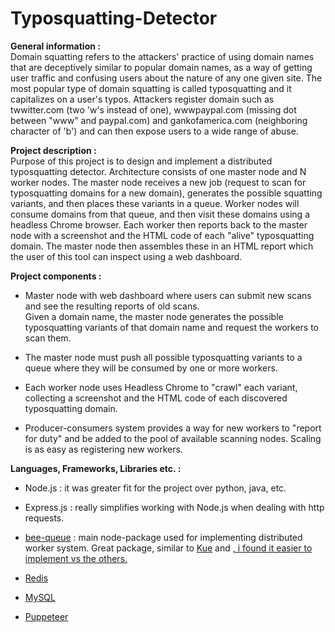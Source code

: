 # Typosquatting-Detector

<b>General information :</b> <br>
Domain squatting refers to the attackers' practice of using domain names that are deceptively similar to popular domain names, as a way of getting user traffic and confusing users about the nature of any one given site. The most popular type of domain squatting is called typosquatting and it capitalizes on a user's typos. Attackers register domain such as twwitter.com (two 'w's instead of one), wwwpaypal.com (missing dot between "www" and paypal.com) and gankofamerica.com (neighboring character of 'b') and can then expose users to a wide range of abuse.

<b>Project description :</b> <br>
Purpose of this project is to design and implement a distributed typosquatting detector. Architecture consists of one master node and N worker nodes. The master node receives a new job (request to scan for typosquatting domains for a new domain), generates the possible squatting variants, and then places these variants in a queue. Worker nodes will consume domains from that queue, and then visit these domains using a headless Chrome browser. Each worker then reports back to the master node with a screenshot and the HTML code of each "alive" typosquatting domain. The master node then assembles these in an HTML report which the user of this tool can inspect using a web dashboard.

<b>Project components :</b> <br>
<ul>
  <li>
    <p>Master node with web dashboard where users can submit new scans and see the resulting reports of old scans.<br>
Given a domain name, the master node generates the possible typosquatting variants of that domain name and request the workers to scan them. <br>
    </p>
  </li>
  <li>
    <p>
The master node must push all possible typosquatting variants to a queue where they will be consumed by one or more workers. <br>
    </p>
  </li>
    <li>
    <p>
Each worker node uses Headless Chrome to "crawl" each variant, collecting a screenshot and the HTML code of each discovered typosquatting domain. <br>
    </p>
  </li>
  <li>
    <p>
Producer-consumers system provides a way for new workers to "report for duty" and be added to the pool of available scanning nodes.
Scaling is as easy as registering new workers.<br>
    </p>
  </li>
</ul>
<b>Languages, Frameworks, Libraries etc. :</b>
<ul>
  <li>
    <p>Node.js : it was greater fit for the project over python, java, etc.</p>
  </li>
  <li>
    <p>Express.js : really simplifies working with Node.js when dealing with http requests.</p>
  </li>
  <li>
    <p><a href='https://github.com/bee-queue/bee-queue'>bee-queue</a> : main node-package used for implementing distributed worker system. Great package, similar to <a href='https://github.com/Automattic/kue'>Kue</a> and <a href='https://github.com/OptimalBits/bull'Bull</a>, i found it easier to implement vs the others.</p>
  </li>
  <li>
    <p>Redis</p>
  </li>
  <li>
    <p>MySQL</p>
  </li>
  <li>
    <p>Puppeteer</p>
  </li>
  </ul>

